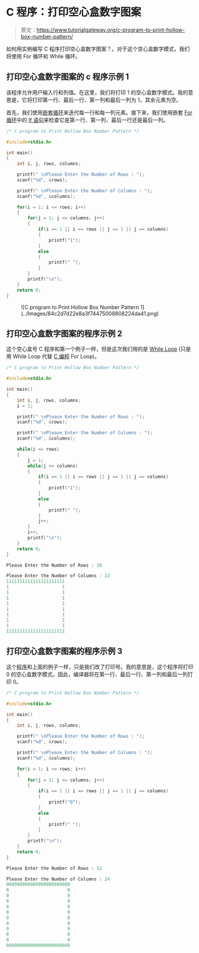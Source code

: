 # C 程序：打印空心盒数字图案

> 原文：<https://www.tutorialgateway.org/c-program-to-print-hollow-box-number-pattern/>

如何用实例编写 C 程序打印空心盒数字图案？。对于这个空心盒数字模式，我们将使用 For 循环和 While 循环。

## 打印空心盒数字图案的 c 程序示例 1

该程序允许用户输入行和列值。在这里，我们将打印 1 的空心盒数字模式。我的意思是，它将打印第一行、最后一行、第一列和最后一列为 1，其余元素为空。

首先，我们使用[嵌套循环](https://www.tutorialgateway.org/for-loop-in-c-programming/)来迭代每一行和每一列元素。接下来，我们使用嵌套 [For 循环](https://www.tutorialgateway.org/for-loop-in-c-programming/)中的 [If 语句](https://www.tutorialgateway.org/if-statement-in-c/)来检查它是第一行、第一列、最后一行还是最后一列。

```c
/* C program to Print Hollow Box Number Pattern */

#include<stdio.h>

int main()
{
    int i, j, rows, columns;

    printf(" \nPlease Enter the Number of Rows : ");
    scanf("%d", &rows);

    printf(" \nPlease Enter the Number of Columns : ");
    scanf("%d", &columns);

    for(i = 1; i <= rows; i++)
    {
    	for(j = 1; j <= columns; j++)
		{
			if(i == 1 || i == rows || j == 1 || j == columns)
			{
				printf("1");
			}
			else
			{
				printf(" ");
			}       	
        }
        printf("\n");
    }
    return 0;
}
```

<figure class="wp-block-image">![C program to Print Hollow Box Number Pattern 1](../Images/84c2d7d22e8a3f74475008808224da41.png)</figure>

## 打印空心盒数字图案的程序示例 2

这个空心盒号 C 程序和第一个例子一样，但是这次我们用的是 [While Loop](https://www.tutorialgateway.org/while-loop-in-c/) (只是用 While Loop 代替 [C 编程](https://www.tutorialgateway.org/c-programming/) For Loop)。

```c
/* C program to Print Hollow Box Number Pattern */

#include<stdio.h>

int main()
{
    int i, j, rows, columns;
    i = 1;

    printf(" \nPlease Enter the Number of Rows : ");
    scanf("%d", &rows);

    printf(" \nPlease Enter the Number of Columns : ");
    scanf("%d", &columns);

    while(i <= rows)
    {
    	j = 1;
    	while(j <= columns)
		{
			if(i == 1 || i == rows || j == 1 || j == columns)
			{
				printf("1");
			}
			else
			{
				printf(" ");
			}  
			j++;     	
        }
        i++;
        printf("\n");
    }
    return 0;
}
```

```c
Please Enter the Number of Rows : 10

Please Enter the Number of Columns : 22
1111111111111111111111
1                    1
1                    1
1                    1
1                    1
1                    1
1                    1
1                    1
1                    1
1111111111111111111111
```

## 打印空心盒数字图案的程序示例 3

这个[程序](https://www.tutorialgateway.org/c-programming-examples/)和上面的例子一样，只是我们改了打印号。我的意思是，这个程序将打印 0 的空心盒数字模式。因此，编译器将在第一行、最后一行、第一列和最后一列打印 0。

```c
/* C program to Print Hollow Box Number Pattern */

#include<stdio.h>

int main()
{
    int i, j, rows, columns;

    printf(" \nPlease Enter the Number of Rows : ");
    scanf("%d", &rows);

    printf(" \nPlease Enter the Number of Columns : ");
    scanf("%d", &columns);

    for(i = 1; i <= rows; i++)
    {
    	for(j = 1; j <= columns; j++)
		{
			if(i == 1 || i == rows || j == 1 || j == columns)
			{
				printf("0");
			}
			else
			{
				printf(" ");
			}       	
        }
        printf("\n");
    }
    return 0;
}
```

```c
Please Enter the Number of Rows : 12

Please Enter the Number of Columns : 24
000000000000000000000000
0                      0
0                      0
0                      0
0                      0
0                      0
0                      0
0                      0
0                      0
0                      0
0                      0
000000000000000000000000
```